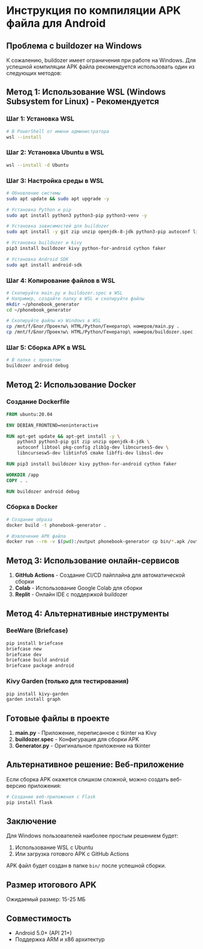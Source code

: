 # Инструкция по компиляции APK файла для Android

## Проблема с buildozer на Windows

К сожалению, buildozer имеет ограничения при работе на Windows. Для успешной компиляции APK файла рекомендуется использовать один из следующих методов:

## Метод 1: Использование WSL (Windows Subsystem for Linux) - Рекомендуется

### Шаг 1: Установка WSL
```bash
# В PowerShell от имени администратора
wsl --install
```

### Шаг 2: Установка Ubuntu в WSL
```bash
wsl --install -d Ubuntu
```

### Шаг 3: Настройка среды в WSL
```bash
# Обновление системы
sudo apt update && sudo apt upgrade -y

# Установка Python и pip
sudo apt install python3 python3-pip python3-venv -y

# Установка зависимостей для buildozer
sudo apt install -y git zip unzip openjdk-8-jdk python3-pip autoconf libtool pkg-config zlib1g-dev libncurses5-dev libncursesw5-dev libtinfo5 cmake libffi-dev libssl-dev

# Установка buildozer и kivy
pip3 install buildozer kivy python-for-android cython faker

# Установка Android SDK
sudo apt install android-sdk
```

### Шаг 4: Копирование файлов в WSL
```bash
# Скопируйте main.py и buildozer.spec в WSL
# Например, создайте папку в WSL и скопируйте файлы
mkdir ~/phonebook_generator
cd ~/phonebook_generator

# Скопируйте файлы из Windows в WSL
cp /mnt/f/Блог/Проекты\ HTML/Python/Генератор\ номеров/main.py .
cp /mnt/f/Блог/Проекты\ HTML/Python/Генератор\ номеров/buildozer.spec .
```

### Шаг 5: Сборка APK в WSL
```bash
# В папке с проектом
buildozer android debug
```

## Метод 2: Использование Docker

### Создание Dockerfile
```dockerfile
FROM ubuntu:20.04

ENV DEBIAN_FRONTEND=noninteractive

RUN apt-get update && apt-get install -y \
    python3 python3-pip git zip unzip openjdk-8-jdk \
    autoconf libtool pkg-config zlib1g-dev libncurses5-dev \
    libncursesw5-dev libtinfo5 cmake libffi-dev libssl-dev

RUN pip3 install buildozer kivy python-for-android cython faker

WORKDIR /app
COPY . .

RUN buildozer android debug
```

### Сборка в Docker
```bash
# Создание образа
docker build -t phonebook-generator .

# Извлечение APK файла
docker run --rm -v $(pwd):/output phonebook-generator cp bin/*.apk /output/
```

## Метод 3: Использование онлайн-сервисов

1. **GitHub Actions** - Создание CI/CD пайплайна для автоматической сборки
2. **Colab** - Использование Google Colab для сборки
3. **Replit** - Онлайн IDE с поддержкой buildozer

## Метод 4: Альтернативные инструменты

### BeeWare (Briefcase)
```bash
pip install briefcase
briefcase new
briefcase dev
briefcase build android
briefcase package android
```

### Kivy Garden (только для тестирования)
```bash
pip install kivy-garden
garden install graph
```

## Готовые файлы в проекте

1. **main.py** - Приложение, переписанное с tkinter на Kivy
2. **buildozer.spec** - Конфигурация для сборки APK
3. **Generator.py** - Оригинальное приложение на tkinter

## Альтернативное решение: Веб-приложение

Если сборка APK окажется слишком сложной, можно создать веб-версию приложения:

```python
# Создание веб-приложения с Flask
pip install flask
```

## Заключение

Для Windows пользователей наиболее простым решением будет:
1. Использование WSL с Ubuntu
2. Или загрузка готового APK с GitHub Actions

APK файл будет создан в папке `bin/` после успешной сборки.

## Размер итогового APK
Ожидаемый размер: 15-25 МБ

## Совместимость
- Android 5.0+ (API 21+)
- Поддержка ARM и x86 архитектур